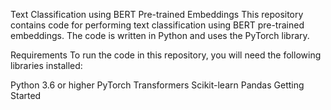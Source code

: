 Text Classification using BERT Pre-trained Embeddings
This repository contains code for performing text classification using BERT pre-trained embeddings. The code is written in Python and uses the PyTorch library.

Requirements
To run the code in this repository, you will need the following libraries installed:

Python 3.6 or higher
PyTorch
Transformers
Scikit-learn
Pandas
Getting Started
